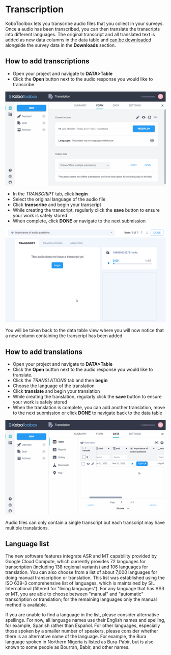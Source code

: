 # Transcription

KoboToolbox lets you transcribe audio files that you collect in your surveys.
Once a audio has been transcribed, you can then translate the transcripts into
different languages. The original transcript and all translated text is added as
new data columns in the data table and [can be downloaded](export_download.md)
alongside the survey data in the **Downloads** section.

## How to add transcriptions

- Open your project and navigate to **DATA>Table**
- Click the **Open** button next to the audio response you would like to
  transcribe.

![Go to Transcription](images/transcription_translation/open_transcript.gif)

- In the _TRANSCRIPT_ tab, click **begin**
- Select the original language of the audio file
- Click **transcribe** and begin your transcript
- While creating the transcript, regularly click the **save** button to ensure
  your work is safely stored
- When complete, click **DONE** or navigate to the next submission

![Add transcription](images/transcription_translation/add_transcript.gif)

You will be taken back to the data table view where you will now notice that a
new column containing the transcript has been added.

## How to add translations

- Open your project and navigate to **DATA>Table**
- Click the **Open** button next to the audio response you would like to
  translate.
- Click the _TRANSLATIONS_ tab and then **begin**
- Choose the language of the translation
- Click **translate** and begin your translation
- While creating the translation, regularly click the **save** button to ensure
  your work is safely stored
- When the translation is complete, you can add another translation, move to the
  next submission or click **DONE** to navigate back to the data table

![Add translation](images/transcription_translation/add_translation.gif)

<p class="note">
  Audio files can only contain a single transcript but each transcript may have
  multiple translations.
</p>

## Language list

The new software features integrate ASR and MT capability provided by Google
Cloud Compute, which currently provides 72 languages for transcription
(including 138 regional variants) and 106 languages for translation. You can
also choose from a list of about 7,000 languages for doing manual transcription
or translation. This list was established using the ISO 639-3 comprehensive list
of languages, which is maintained by SIL International (filtered for "living
languages"). For any language that has ASR or MT, you are able to choose between
"manual" and "automatic" transcription or translation; for the remaining
languages only the manual method is available.

If you are unable to find a language in the list, please consider alternative
spellings. For now, all language names use their English names and spelling, for
example, Spanish rather than Español. For other languages, especially those
spoken by a smaller number of speakers, please consider whether there is an
alternative name of the language. For example, the Bura language spoken in
Northern Nigeria is listed as Bura-Pabir, but is also known to some people as
Bourrah, Babir, and other names.
